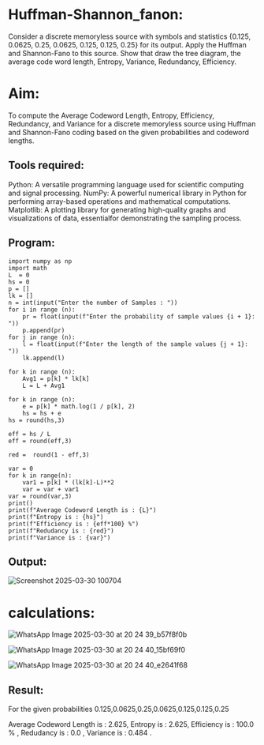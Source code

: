 # Huffman-Shannon_fanon:
Consider a discrete memoryless source with symbols and statistics {0.125, 0.0625, 0.25, 0.0625, 0.125, 0.125, 0.25} for its output. 
Apply the Huffman and Shannon-Fano to this source. 
Show that draw the tree diagram, the average code word length, Entropy, Variance, Redundancy, Efficiency.
# Aim:
To compute the Average Codeword Length, Entropy, Efficiency, Redundancy, and Variance for a discrete memoryless source 
using Huffman and Shannon-Fano coding based on the given probabilities and codeword lengths.

## Tools required:
Python: A versatile programming language used for scientific computing and signal processing.
NumPy: A powerful numerical library in Python for performing array-based operations and mathematical computations.
Matplotlib: A plotting library for generating high-quality graphs and visualizations of data, essentialfor demonstrating the sampling process.
      
## Program:
```
import numpy as np
import math 
L  = 0
hs = 0
p = []
lk = []
n = int(input("Enter the number of Samples : "))
for i in range (n): 
    pr = float(input(f"Enter the probability of sample values {i + 1}: "))  
    p.append(pr)
for j in range (n): 
    l = float(input(f"Enter the length of the sample values {j + 1}: "))  
    lk.append(l)

for k in range (n):
    Avg1 = p[k] * lk[k]
    L = L + Avg1

for k in range (n):
    e = p[k] * math.log(1 / p[k], 2)
    hs = hs + e
hs = round(hs,3)

eff = hs / L
eff = round(eff,3)

red =  round(1 - eff,3) 

var = 0
for k in range(n):
    var1 = p[k] * (lk[k]-L)**2
    var = var + var1
var = round(var,3)
print()
print(f"Average Codeword Length is : {L}")
print(f"Entropy is : {hs}")
print(f"Efficiency is : {eff*100} %")
print(f"Redudancy is : {red}")
print(f"Variance is : {var}")
```

## Output:   

![Screenshot 2025-03-30 100704](https://github.com/user-attachments/assets/0755dc15-329b-401d-a659-a40d4984f403)


# calculations:

![WhatsApp Image 2025-03-30 at 20 24 39_b57f8f0b](https://github.com/user-attachments/assets/c9bb757a-6137-4b5c-8a63-c9264f9be2ce)

![WhatsApp Image 2025-03-30 at 20 24 40_15bf69f0](https://github.com/user-attachments/assets/2527093c-1d8b-4568-9b7b-e78dd4cc76b4)

![WhatsApp Image 2025-03-30 at 20 24 40_e2641f68](https://github.com/user-attachments/assets/42938f3d-deff-4ebb-9910-04160221ce99)





## Result:
For the given probabilities 
0.125,0.0625,0.25,0.0625,0.125,0.125,0.25

Average Codeword Length is : 2.625,
Entropy is : 2.625,
Efficiency is : 100.0 % ,
Redudancy is : 0.0 ,
Variance is : 0.484 .

